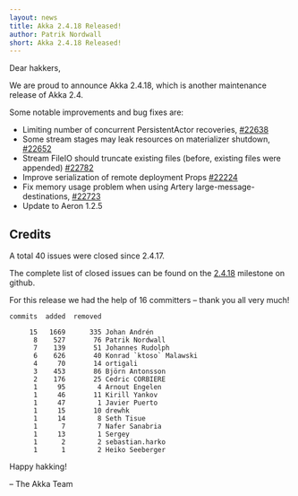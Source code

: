 ```yaml
---
layout: news
title: Akka 2.4.18 Released!
author: Patrik Nordwall
short: Akka 2.4.18 Released!
---
```


Dear hakkers,

We are proud to announce Akka 2.4.18, which is another maintenance release of Akka 2.4. 

Some notable improvements and bug fixes are:

* Limiting number of concurrent PersistentActor recoveries, [#22638](https://github.com/akka/akka/issues/22638)
* Some stream stages may leak resources on materializer shutdown, [#22652](https://github.com/akka/akka/issues/22652)
* Stream FileIO should truncate existing files (before, existing files were appended) [#22782](https://github.com/akka/akka/issues/22782)
* Improve serialization of remote deployment Props [#22224](https://github.com/akka/akka/issues/22224)
* Fix memory usage problem when using Artery large-message-destinations, [#22723](https://github.com/akka/akka/issues/22723)
* Update to Aeron 1.2.5

## Credits

A total 40 issues were closed since 2.4.17.

The complete list of closed issues can be found on the [2.4.18](https://github.com/akka/akka/milestone/105?closed=1) milestone on github.

For this release we had the help of 16 committers – thank you all very much!

~~~
commits  added  removed

     15   1669      335 Johan Andrén
      8    527       76 Patrik Nordwall
      7    139       51 Johannes Rudolph
      6    626       40 Konrad `ktoso` Malawski
      4     70       14 ortigali
      3    453       86 Björn Antonsson
      2    176       25 Cedric CORBIERE
      1     95        4 Arnout Engelen
      1     46       11 Kirill Yankov
      1     47        1 Javier Puerto
      1     15       10 drewhk
      1     14        8 Seth Tisue
      1      7        7 Nafer Sanabria
      1     13        1 Sergey
      1      2        2 sebastian.harko
      1      1        2 Heiko Seeberger
~~~

Happy hakking!

– The Akka Team

